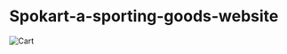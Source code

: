 # Spokart-a-sporting-goods-website

![Cart](https://github.com/Ashwin-ER/Spokart-a-sporting-goods-website/assets/143249415/b5359191-b509-4203-8469-56c33ef77c98)
